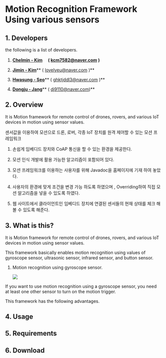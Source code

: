 # Motion Recognition Framework Using various sensors

## 1. **Developers**

the following is a list of developers.

1. [**Chelmin - Kim**](https://github.com/cheolmin-Kim) 　**\( kcm7582@naver.com \)**

2. [**Jimin - Kim**](https://github.com/SmileJM)** \( lovelyeu@naver.com \)**

3. [**Hwasung - Seo**](https://github.com/Marsseo)** \( ghktjddl3@naver.com \)**

4. [**Dongju - Jang**](https://github.com/Jdongju)** \( dj9110@naver.com\)**

## 2. Overview

It is Motion framework for remote control of drones, rovers, and various IoT devices in motion using sensor values.

센서값을 이용하여 모션으로 드론, 로버, 각종 IoT 장치를 원격 제어할 수 있는 모션 프레임워크

1. 손쉽게 임베디드 장치와 CoAP 통신을 할 수 있는 환경을 제공한다.

2. 모션 인식 개발에 활용 가능한 알고리즘이 포함되어 있다.

3. 모션 프레임워크를 이용하는 사용자를 위해 Javadoc을 홈페이지에 기재 하여 놓았다.

4. 사용자의 환경에 맞게 조건을 변경 가능 하도록 하였으며 , Overriding하여 직접 모션 알고리즘을 넣을 수 있도록 하였다.

5. 웹 사이트에서 클라이언트인 임베디드 장치에 연결된 센서들의 현재 상태를 체크 해볼 수 있도록 해준다.

## 3. What is this?

It is Motion framework for remote control of drones, rovers, and various IoT devices in motion using sensor values.

This framework basically enables motion recognition using values of gyroscope sensor, ultrasonic sensor, infrared sensor, and button sensor.

1. Motion recognition using gyroscope sensor.

   ![](http://cfile7.uf.tistory.com/image/2445F4395733FF872C8DD9)

If you want to use motion recognition using a gyroscope sensor, you need at least one other sensor to turn on the motion trigger.

This framework has the following advantages.

## 4. Usage

## 5. Requirements

## 6. Download



